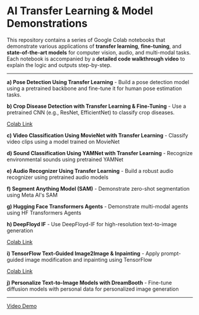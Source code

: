 # AI Transfer Learning & Model Demonstrations

This repository contains a series of Google Colab notebooks that demonstrate various applications of **transfer learning**, **fine-tuning**, and **state-of-the-art models** for computer vision, audio, and multi-modal tasks. Each notebook is accompanied by a **detailed code walkthrough video** to explain the logic and outputs step-by-step.

---

**a) Pose Detection Using Transfer Learning** - Build a pose detection model using a pretrained backbone and fine-tune it for human pose estimation tasks.


**b) Crop Disease Detection with Transfer Learning & Fine-Tuning** - Use a pretrained CNN (e.g., ResNet, EfficientNet) to classify crop diseases.


[Colab Link](https://colab.research.google.com/drive/1DuXAjPr87g1VqLdiuJTQVlNALGEb86Fu?usp=sharing)


**c) Video Classification Using MovieNet with Transfer Learning** - Classify video clips using a model trained on MovieNet

**d) Sound Classification Using YAMNet with Transfer Learning** - Recognize environmental sounds using pretrained YAMNet

**e) Audio Recognizer Using Transfer Learning** - Build a robust audio recognizer using pretrained audio models

**f) Segment Anything Model (SAM)** - Demonstrate zero-shot segmentation using Meta AI's SAM

**g) Hugging Face Transformers Agents** - Demonstrate multi-modal agents using HF Transformers Agents

**h) DeepFloyd IF** - Use DeepFloyd-IF for high-resolution text-to-image generation

[Colab Link](https://colab.research.google.com/drive/1jotZum6v66Po-pM76kD4kqd99QyVb1sa?usp=sharing)

**i) TensorFlow Text-Guided Image2Image & Inpainting** - Apply prompt-guided image modification and inpainting using TensorFlow

[Colab Link](https://colab.research.google.com/drive/1BrXqo4yVnFJk-zWoZ91wlyiA-JIMiWxt?usp=sharing)

**j) Personalize Text-to-Image Models with DreamBooth** - Fine-tune diffusion models with personal data for personalized image generation

---

[Video Demo]()